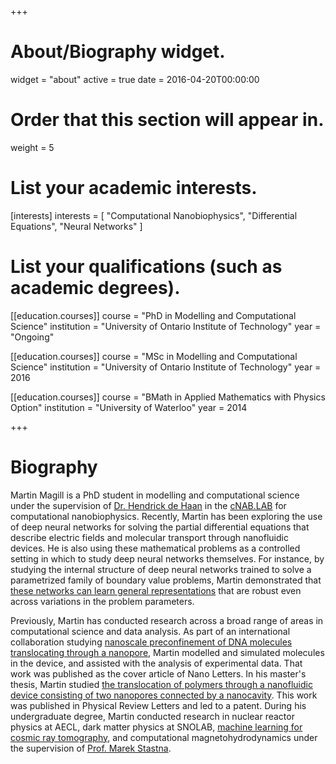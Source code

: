 +++
# About/Biography widget.
widget = "about"
active = true
date = 2016-04-20T00:00:00

# Order that this section will appear in.
weight = 5

# List your academic interests.
[interests]
  interests = [
    "Computational Nanobiophysics",
    "Differential Equations",
    "Neural Networks"
  ]

# List your qualifications (such as academic degrees).
[[education.courses]]
  course = "PhD in Modelling and Computational Science"
  institution = "University of Ontario Institute of Technology"
  year = "Ongoing"

[[education.courses]]
  course = "MSc in Modelling and Computational Science"
  institution = "University of Ontario Institute of Technology"
  year = 2016

[[education.courses]]
  course = "BMath in Applied Mathematics with Physics Option"
  institution = "University of Waterloo"
  year = 2014
 
+++

# Biography

Martin Magill is a PhD student in modelling and computational science under the supervision of [Dr. Hendrick de Haan](https://faculty.uoit.ca/dehaan/cNAB.LAB/member.php?varname=mem_hdh) in the [cNAB.LAB](https://faculty.uoit.ca/dehaan/cNAB.LAB/about.shtml) for computational nanobiophysics.
Recently, Martin has been exploring the use of deep neural networks for solving the partial differential equations that describe electric fields and molecular transport through nanofluidic devices.
He is also using these mathematical problems as a controlled setting in which to study deep neural networks themselves.
For instance, by studying the internal structure of deep neural networks trained to solve a parametrized family of boundary value problems, Martin demonstrated that [these networks can learn general representations](https://arxiv.org/abs/1807.00042) that are robust even across variations in the problem parameters.

Previously, Martin has conducted research across a broad range of areas in computational science and data analysis.
As part of an international collaboration studying [nanoscale preconfinement of DNA molecules translocating through a nanopore](https://pubs.acs.org/doi/abs/10.1021/acs.nanolett.7b03987), Martin modelled and simulated molecules in the device, and assisted with the analysis of experimental data.
That work was published as the cover article of Nano Letters.
In his master's thesis, Martin studied [the translocation of polymers through a nanofluidic device consisting of two nanopores connected by a nanocavity](https://journals.aps.org/prl/abstract/10.1103/PhysRevLett.117.247802).
This work was published in Physical Review Letters and led to a patent.
During his undergraduate degree, Martin conducted research in nuclear reactor physics at AECL, dark matter physics at SNOLAB, [machine learning for cosmic ray tomography](https://ieeexplore.ieee.org/abstract/document/6551067/), and computational magnetohydrodynamics under the supervision of [Prof. Marek Stastna](https://www.math.uwaterloo.ca/~mmstastn/Marek%27s%20home/Welcome.html).

